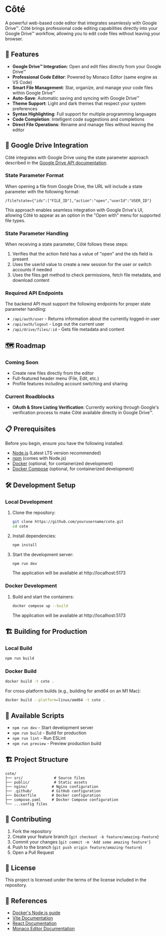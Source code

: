 # Côté

A powerful web-based code editor that integrates seamlessly with Google Drive&trade;. Côté brings professional code editing capabilities directly into your Google Drive&trade; workflow, allowing you to edit code files without leaving your browser.

## 🚀 Features

- **Google Drive&trade; Integration**: Open and edit files directly from your Google Drive&trade;
- **Professional Code Editor**: Powered by Monaco Editor (same engine as VS Code)
- **Smart File Management**: Star, organize, and manage your code files within Google Drive&trade;
- **Auto-Save**: Automatic saving and syncing with Google Drive&trade;
- **Theme Support**: Light and dark themes that respect your system preferences
- **Syntax Highlighting**: Full support for multiple programming languages
- **Code Completion**: Intelligent code suggestions and completions
- **Direct File Operations**: Rename and manage files without leaving the editor

## 🔄 Google Drive Integration

Côté integrates with Google Drive using the state parameter approach described in the [Google Drive API documentation](https://developers.google.com/workspace/drive/api/guides/enable-sdk#construct).

### State Parameter Format

When opening a file from Google Drive, the URL will include a state parameter with the following format:

```
/file?state={"ids":["FILE_ID"],"action":"open","userId":"USER_ID"}
```

This approach enables seamless integration with Google Drive's UI, allowing Côté to appear as an option in the "Open with" menu for supported file types.

### State Parameter Handling

When receiving a state parameter, Côté follows these steps:

1. Verifies that the action field has a value of "open" and the ids field is present
2. Uses the userId value to create a new session for the user or switch accounts if needed
3. Uses the files.get method to check permissions, fetch file metadata, and download content

### Required API Endpoints

The backend API must support the following endpoints for proper state parameter handling:

- `/api/auth/user` - Returns information about the currently logged-in user
- `/api/auth/logout` - Logs out the current user
- `/api/drive/files/:id` - Gets file metadata and content

## 🗺️ Roadmap

### Coming Soon
- Create new files directly from the editor
- Full-featured header menu (File, Edit, etc.)
- Profile features including account switching and sharing

### Current Roadblocks
- **OAuth & Store Listing Verification**: Currently working through Google's verification process to make Côté available directly in Google Drive&trade;.

## 📋 Prerequisites

Before you begin, ensure you have the following installed:
- [Node.js](https://nodejs.org/) (Latest LTS version recommended)
- [npm](https://www.npmjs.com/) (comes with Node.js)
- [Docker](https://www.docker.com/) (optional, for containerized development)
- [Docker Compose](https://docs.docker.com/compose/) (optional, for containerized development)

## 🛠️ Development Setup

### Local Development

1. Clone the repository:
   ```bash
   git clone https://github.com/yourusername/cote.git
   cd cote
   ```

2. Install dependencies:
   ```bash
   npm install
   ```

3. Start the development server:
   ```bash
   npm run dev
   ```
   The application will be available at http://localhost:5173

### Docker Development

1. Build and start the containers:
   ```bash
   docker compose up --build
   ```
   The application will be available at http://localhost:5173

## 🏗️ Building for Production

### Local Build

```bash
npm run build
```

### Docker Build

```bash
docker build -t cote .
```

For cross-platform builds (e.g., building for amd64 on an M1 Mac):
```bash
docker build --platform=linux/amd64 -t cote .
```

## 🧪 Available Scripts

- `npm run dev` - Start development server
- `npm run build` - Build for production
- `npm run lint` - Run ESLint
- `npm run preview` - Preview production build

## 🏗️ Project Structure

```
cote/
├── src/              # Source files
├── public/           # Static assets
├── nginx/           # Nginx configuration
├── .github/         # GitHub configuration
├── Dockerfile       # Docker configuration
├── compose.yaml     # Docker Compose configuration
└── ...config files
```

## 🤝 Contributing

1. Fork the repository
2. Create your feature branch (`git checkout -b feature/amazing-feature`)
3. Commit your changes (`git commit -m 'Add some amazing feature'`)
4. Push to the branch (`git push origin feature/amazing-feature`)
5. Open a Pull Request

## 📝 License

This project is licensed under the terms of the license included in the repository.

## 🔗 References

- [Docker's Node.js guide](https://docs.docker.com/language/nodejs/)
- [Vite Documentation](https://vitejs.dev/)
- [React Documentation](https://reactjs.org/)
- [Monaco Editor Documentation](https://microsoft.github.io/monaco-editor/)

